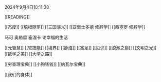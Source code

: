 2024年9月4日10:11:38


[[READING]]

[[态度]]
[[培根随笔]]
[[三国演义]]
[[亚里士多德 修辞学]]
[[西塞罗 修辞学]]

马可 奥勒留
塞涅卡 论幸福的生活


[[元智慧]]
[[软技能]]
[[境界]]
[[脉络]]
[[富足]]
[[见识]]
[[浪潮之巅]]
[[文明之光]]
[[数学之美]]
[[大学之路]]



[[穷查理宝典]]
[[小狗钱钱]]
[[纳瓦尔宝典]]

[[我们的身体]]
